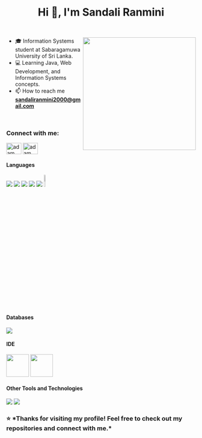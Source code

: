 <h1 align="center">Hi 👋, I'm Sandali Ranmini</h1>

<br>

<p><img align="right" width=300px src="https://c.tenor.com/GN73MKBawZYAAAAi/busy-cute.gif" /></p>


- 🎓 Information Systems student at Sabaragamuwa University of Sri Lanka.
- 💻 Learning Java, Web Development, and Information Systems concepts.
- 📫 How to reach me **sandaliranmini2000@gmail.com**



<br>

<h3 align="left">Connect with me:</h3>
<p align="left">
  <a href="https://www.linkedin.com/in/sandali-ranmini-b2a569328/" target="blank"><img align="center"
      src="https://raw.githubusercontent.com/rahuldkjain/github-profile-readme-generator/master/src/images/icons/Social/linked-in-alt.svg"
      alt="adam pithewan" height="30" width="40" /></a>
  <a href="https://www.facebook.com/sanduu.wickramaarachchi" target="blank"><img align="center"
      src="https://raw.githubusercontent.com/rahuldkjain/github-profile-readme-generator/master/src/images/icons/Social/facebook.svg"
      alt="adam pithen wala" height="30" width="40" /></a>
  
<br>

<h4> Languages </h4>
<span> 
  <img src="https://img.shields.io/badge/HTML5-E34F26?style=for-the-badge&logo=html5&logoColor=white">
  <img src="https://img.shields.io/badge/CSS3-1572B6?style=for-the-badge&logo=css3&logoColor=white">
  <img src="https://img.shields.io/badge/JavaScript-F7DF1E?style=for-the-badge&logo=javascript&logoColor=black">
  <img src="https://img.shields.io/badge/Java-ED8B00?style=for-the-badge&logo=java&logoColor=white">
  <img src="https://img.shields.io/badge/C-00599C?style=for-the-badge&logo=c&logoColor=white">
  <img src="https://img.shields.io/badge/Python%20-%2314354C.svg?logo=python&logoColor=white" width=9%>
</span>


<h4> Databases </h4>
<span>
  <img src="https://img.shields.io/badge/MySQL-00000F?style=for-the-badge&logo=mysql&logoColor=white">
</span>

<h4> IDE </h4>
<span>
<img src="https://cdn.jsdelivr.net/gh/devicons/devicon@latest/icons/vscode/vscode-original-wordmark.svg" width=60px>
<img src="https://upload.wikimedia.org/wikipedia/commons/thumb/9/9c/IntelliJ_IDEA_Icon.svg/512px-IntelliJ_IDEA_Icon.svg.png" width=60px>
 



<h4> Other Tools and Technologies </h4>
<span>
  <img src="https://img.shields.io/badge/Git-F05032?style=for-the-badge&logo=git&logoColor=white">
  <img src="https://img.shields.io/badge/Xampp-F37623?style=for-the-badge&logo=xampp&logoColor=white">

</span>

<h3>⭐️ *Thanks for visiting my profile! Feel free to check out my repositories and connect with me.*</h3>

